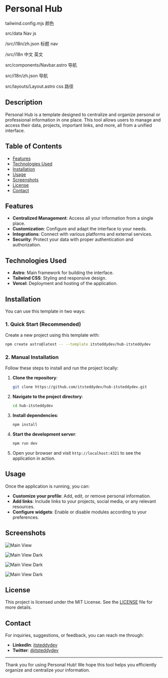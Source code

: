 # Personal Hub


tailwind.config.mjs  颜色 

src/data   Nav js

/src/i18n/zh.json  标题 nav  

/src/i18n  中文 英文 

src/components/Navbar.astro    导航

src/i18n/zh.json      导航

src/layouts/Layout.astro css 路径
 
## Description

Personal Hub is a template designed to centralize and organize personal or professional information in one place. This tool allows users to manage and access their data, projects, important links, and more, all from a unified interface.

## Table of Contents

- [Features](#features)
- [Technologies Used](#technologies-used)
- [Installation](#installation)
- [Usage](#usage)
- [Screenshots](#screenshots)
- [License](#license)
- [Contact](#contact)

## Features

- **Centralized Management**: Access all your information from a single place.
- **Customization**: Configure and adapt the interface to your needs.
- **Integrations**: Connect with various platforms and external services.
- **Security**: Protect your data with proper authentication and authorization.

## Technologies Used

- **Astro**: Main framework for building the interface.
- **Tailwind CSS**: Styling and responsive design.
- **Vercel**: Deployment and hosting of the application.

## Installation

You can use this template in two ways:

### 1. Quick Start (Recommended)

Create a new project using this template with:

   ```bash
npm create astro@latest -- --template itsteddydev/hub-itsteddydev
   ```

### 2. Manual Installation
Follow these steps to install and run the project locally:

1. **Clone the repository**:

   ```bash
   git clone https://github.com/itsteddydev/hub-itsteddydev.git
   ```

2. **Navigate to the project directory**:

   ```bash
   cd hub-itsteddydev
   ```

3. **Install dependencies**:

   ```bash
   npm install
   ```

4. **Start the development server**:

   ```bash
   npm run dev
   ```

5. Open your browser and visit `http://localhost:4321` to see the application in action.


## Usage

Once the application is running, you can:

- **Customize your profile**: Add, edit, or remove personal information.
- **Add links**: Include links to your projects, social media, or any relevant resources.
- **Configure widgets**: Enable or disable modules according to your preferences.

## Screenshots

![Main View](public/img/cover/personal_hub01.webp)

![Main View Dark](public/img/cover/personal_hub02.webp)

![Main View Dark](public/img/cover/personal_hub03.webp)

![Main View Dark](public/img/cover/personal_hub04.webp)


## License

This project is licensed under the MIT License. See the [LICENSE](./LICENSE) file for more details.

## Contact

For inquiries, suggestions, or feedback, you can reach me through:


- **LinkedIn**: [itsteddydev](https://www.linkedin.com/in/itsteddydev/)
- **Twitter**: [@itsteddydev](https://twitter.com/itsteddydev)

---

Thank you for using Personal Hub! We hope this tool helps you efficiently organize and centralize your information.
